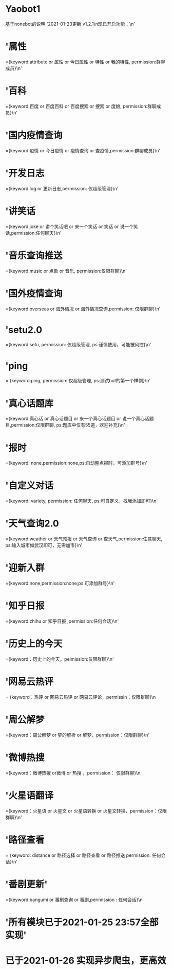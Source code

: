 # Yaobot1
基于nonebot的说明
'2021-01-23更新 v1.2.1\n现已开启功能：\n'
# '属性
={keyword:attribute or 属性 or 今日属性 or 特性 or 我的特性, permission:群聊成员}\n'
# '百科
={keyword:百度 or 百度百科 or 百度搜索 or 搜索 or 度娘, permission:群聊成员}\n'
# '国内疫情查询
={keyword:疫情 or 今日疫情 or 疫情查询 or 查疫情,permission:群聊成员}\n'
# '开发日志
={keyword:log or 更新日志,permission: 仅超级管理}\n' 
# '讲笑话
={keyword:joke or 讲个笑话吧 or 来一个笑话 or 笑话 or 说一个笑话,permission:任何聊天}\n' 
# '音乐查询推送
={keyword:music or 点歌 or 音乐, permission:仅限群聊}\n'
# '国外疫情查询
={keyword:overseas or 海外情况 or 海外情况查询,permission: 仅限群聊}\n'
# 'setu2.0
={keyword:setu, permission: 仅超级管理, ps:谨慎使用，可能被风控}\n'
# 'ping
= {keyword:ping, permission: 仅超级管理, ps:测试bot的第一个样例}\n'
# '真心话题库
={keyword:真心话 or 真心话题目 or 来一个真心话题目 or 说一个真心话题目,permission:仅限群聊, ps:题库中仅有55道，欢迎补充}\n'
# '报时
={keyword: none,permission:none,ps:自动整点报时，可添加群号}\n'
# '自定义对话
={keyword: variety, permission: 任何聊天, ps:可自定义，找我添加即可}\n'
# '天气查询2.0
={keyword:weather or 天气预报 or 天气查询 or 查天气,permission:任意聊天, ps:输入城市如武汉即可，无需加市}\n'
# '迎新入群
={keyword:none,permission:none;ps:可添加群号}\n'
# '知乎日报
={keyword:zhihu or 知乎日报 ,permission:任何会话}\n'
# '历史上的今天
={keyword：历史上的今天，peimission:仅限群聊}\n'
# '网易云热评
= {keyword：热评 or 网易云热评 or 网易云评论，permissin：仅限群聊}\n
# '周公解梦
={keyword：周公解梦 or 梦的解析 or 解梦，permission：仅限群聊}\n'
# '微博热搜
={keyword：微博热搜 or微博 or 热搜 ，permission： 仅限群聊}\n'
# '火星语翻译
={keyword：火星语 or 火星文 or  火星语转换 or 火星文转换，permission：仅限群聊}\n'
# '路径查看 
= {keyword: distance or 路径选择 or 路径查看 or 路径推送 permission: 任何会话}\n'
# '番剧更新'
={keyword:bangumi or 番剧查询 or 番剧,perimission : 任何会话}\n
# '所有模块已于2021-01-25 23:57全部实现'
# 已于2021-01-26 实现异步爬虫，更高效
